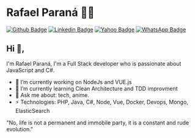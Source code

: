 # Rafael Paraná 👨‍💻

[![Github Badge](https://img.shields.io/badge/-rparana-211F1F?style=flat-square&logo=Github&logoColor=white&link=https://github.com/rparana)](https://github.com/rparana)
[![Linkedin Badge](https://img.shields.io/badge/-rafaelparana-0e76a8?style=flat-square&logo=Linkedin&logoColor=white&link=https://www.linkedin.com/in/rafaelparana/)](https://www.linkedin.com/in/rafaelparana/)
[![Yahoo Badge](https://img.shields.io/badge/-paranafael-6001D2?style=flat-square&logo=Yahoo!&logoColor=white&link=mailto:paranafael@yahoo.com.br)](mailto:paranafael@yahoo.com.br)
[![WhatsApp Badge](https://img.shields.io/badge/-WhatsApp-25D366?style=flat-square&logo=WhatsApp&logoColor=white&link=https://api.whatsapp.com/send?phone=5541998796809)](https://api.whatsapp.com/send?phone=5541998796809)

## Hi 👋,

I'm Rafael Paraná, I'm a Full Stack developer who is passionate about JavaScript and C#.

- 🔭 I’m currently working on NodeJs and VUE.js
- 🌱 I’m currently learning Clean Architecture and TDD improvment
- 💬 Ask me about: tech, anime.
- ⚡ Technologies: PHP, Java, C#, Node, Vue, Docker, Devops, Mongo, ElasticSearch

"No, life is not a permanent and immobile party, it is a constant and rude evolution."
